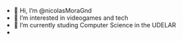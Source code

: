 - 👋 Hi, I’m @nicolasMoraGnd
- 👀 I’m interested in videogames and tech 
- 🌱 I’m currently studing Computer Science in the UDELAR
-


